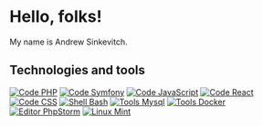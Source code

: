 # Hello, folks!
My name is Andrew Sinkevitch.

## Technologies and tools
[![Code PHP](https://img.shields.io/badge/Code-PHP-informational?style=flat&logo=php&logoColor=white&color=0c63e4)](https://www.php.net)
[![Code Symfony](https://img.shields.io/badge/Code-Symfony-informational?style=flat&logo=symfony&logoColor=white&color=0c63e4)](https://github.com/symfony/symfony)
[![Code JavaScript](https://img.shields.io/badge/Code-JavaScript-informational?style=flat&logo=javascript&logoColor=white&color=0c63e4)](https://developer.mozilla.org/en-US/docs/Web/JavaScript)
[![Code React](https://img.shields.io/badge/Code-React-informational?style=flat&logo=react&logoColor=white&color=0c63e4)](https://reactjs.org)
[![Code CSS](https://img.shields.io/badge/Code-CSS-informational?style=flat&logo=css3&logoColor=white&color=0c63e4)](https://developer.mozilla.org/en-US/docs/Learn/Getting_started_with_the_web/CSS_basics)
[![Shell Bash](https://img.shields.io/badge/Shell-Bash-informational?style=flat&logo=gnu-bash&logoColor=white&color=0c63e4)](https://linux.die.net/man/1/bash)
[![Tools Mysql](https://img.shields.io/badge/Tools-MySQL-informational?style=flat&logo=mysql&logoColor=white&color=0c63e4)](https://www.mysql.com)
[![Tools Docker](https://img.shields.io/badge/Tools-Docker-informational?style=flat&logo=docker&logoColor=white&color=0c63e4)](https://www.docker.com)
[![Editor PhpStorm](https://img.shields.io/badge/Editor-PhpStorm-informational?style=flat&logo=phpstorm&logoColor=white&color=0c63e4)](https://www.jetbrains.com/phpstorm)
[![Linux Mint](https://img.shields.io/badge/OS-Linux_Mint-informational?style=flat&logo=linux&logoColor=white&color=0c63e4)](https://linuxmint.com)
